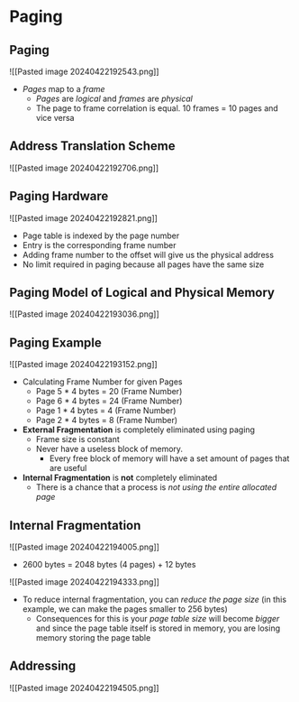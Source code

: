 # Paging
## Paging
![[Pasted image 20240422192543.png]]
- *Pages* map to a *frame*
	- *Pages* are *logical* and *frames* are *physical*
	- The page to frame correlation is equal. 10 frames = 10 pages and vice versa

## Address Translation Scheme
![[Pasted image 20240422192706.png]]

## Paging Hardware
![[Pasted image 20240422192821.png]]
- Page table is indexed by the page number
- Entry is the corresponding frame number
- Adding frame number to the offset will give us the physical address
- No limit required in paging because all pages have the same size

## Paging Model of Logical and Physical Memory
![[Pasted image 20240422193036.png]]

## Paging Example
![[Pasted image 20240422193152.png]]
- Calculating Frame Number for given Pages
	- Page 5 * 4 bytes  = 20 (Frame Number)
	- Page 6 * 4 bytes = 24 (Frame Number)
	- Page 1 * 4 bytes = 4 (Frame Number)
	- Page 2 *  4 bytes = 8 (Frame Number)
- **External Fragmentation** is completely eliminated using paging
	- Frame size is constant
	- Never have a useless block of memory. 
		- Every free block of memory will have a set amount of pages that are useful
- **Internal Fragmentation** is **not** completely eliminated
	- There is a chance that a process is *not using the entire allocated page*

## Internal Fragmentation
![[Pasted image 20240422194005.png]]
- 2600 bytes = 2048 bytes (4 pages) + 12 bytes

![[Pasted image 20240422194333.png]]
- To reduce internal fragmentation, you can *reduce the page size* (in this example, we can make the pages smaller to 256 bytes)
	- Consequences for this is your *page table size* will become *bigger* and since the page table itself is stored in memory, you are losing memory storing the page table

## Addressing
![[Pasted image 20240422194505.png]]


